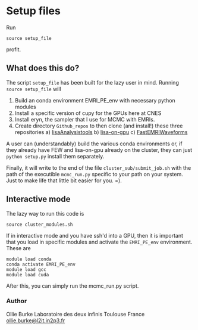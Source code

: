 # Setup files

Run 
```
source setup_file 
```

profit.

## What does this do? 

The script `setup_file` has been built for the lazy user in mind. Running `source setup_file` will

1. Build an conda environment EMRI_PE_env with necessary python modules 
2. Install a specific version of cupy for the GPUs here at CNES
3. Install eryn, the sampler that I use for MCMC with EMRIs. 
4. Create directory `Github_repos` to then clone (and install!) these three repositories 
    a) [lisaAnalysistools](https://github.com/mikekatz04/LISAanalysistools.git)
    b) [lisa-on-gpu](https://github.com/mikekatz04/lisa-on-gpu.git)
    c) [FastEMRIWaveforms](https://github.com/BlackHolePerturbationToolkit/FastEMRIWaveforms.git)

A user can (understandably) build the various conda environments or, if they already have FEW and lisa-on-gpu already on the cluster, they can just `python setup.py` install them separately.

Finally, it will write to the end of the file `cluster_sub/submit_job.sh` with the path of the executible `mcmc_run.py` specific to your path on your system. Just to make life that little bit easier for you. =). 

## Interactive mode

The lazy way to run this code is 

```
source cluster_modules.sh
```

If in interactive mode and you have ssh'd into a GPU, then it is important that you load in specific modules and activate the `EMRI_PE_env` environment. These are 

```
module load conda
conda activate EMRI_PE_env
module load gcc
module load cuda
```

After this, you can simply run the mcmc_run.py script. 

### Author

Ollie Burke
Laboratoire des deux infinis
Toulouse
France
ollie.burke@l2it.in2p3.fr
